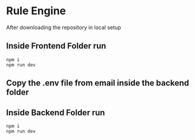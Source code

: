 # Rule Engine

After downloading the repository in local setup

## Inside Frontend Folder run
```
npm i
npm run dev
```

## Copy the .env file from email inside the backend folder

## Inside Backend Folder run
```
npm i
npm run dev
```
